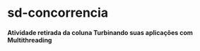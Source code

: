 # sd-concorrencia

<h4>Atividade retirada da coluna Turbinando suas aplicações com Multithreading<h4>
